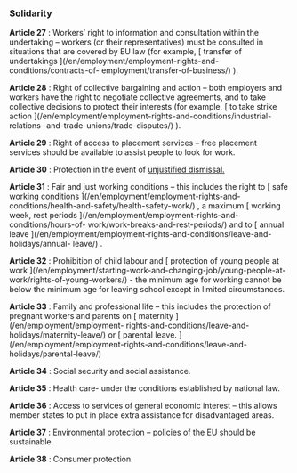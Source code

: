 ###  Solidarity

**Article 27** : Workers’ right to information and consultation within the
undertaking – workers (or their representatives) must be consulted in
situations that are covered by EU law (for example, [ transfer of undertakings
](/en/employment/employment-rights-and-conditions/contracts-of-
employment/transfer-of-business/) ).

**Article 28** : Right of collective bargaining and action – both employers
and workers have the right to negotiate collective agreements, and to take
collective decisions to protect their interests (for example, [ to take strike
action ](/en/employment/employment-rights-and-conditions/industrial-relations-
and-trade-unions/trade-disputes/) ).

**Article 29** : Right of access to placement services – free placement
services should be available to assist people to look for work.

**Article 30** : Protection in the event of [ unjustified dismissal.
](/en/employment/unemployment-and-redundancy/dismissal/unfair-dismissal/)

**Article 31** : Fair and just working conditions – this includes the right to
[ safe working conditions ](/en/employment/employment-rights-and-
conditions/health-and-safety/health-safety-work/) , a maximum [ working week,
rest periods ](/en/employment/employment-rights-and-conditions/hours-of-
work/work-breaks-and-rest-periods/) and to [ annual leave
](/en/employment/employment-rights-and-conditions/leave-and-holidays/annual-
leave/) .

**Article 32** : Prohibition of child labour and [ protection of young people
at work ](/en/employment/starting-work-and-changing-job/young-people-at-
work/rights-of-young-workers/) \- the minimum age for working cannot be below
the minimum age for leaving school except in limited circumstances.

**Article 33** : Family and professional life – this includes the protection
of pregnant workers and parents on [ maternity ](/en/employment/employment-
rights-and-conditions/leave-and-holidays/maternity-leave/) or [ parental
leave. ](/en/employment/employment-rights-and-conditions/leave-and-
holidays/parental-leave/)

**Article 34** : Social security and social assistance.

**Article 35** : Health care- under the conditions established by national
law.

**Article 36** : Access to services of general economic interest – this allows
member states to put in place extra assistance for disadvantaged areas.

**Article 37** : Environmental protection – policies of the EU should be
sustainable.

**Article 38** : Consumer protection.
